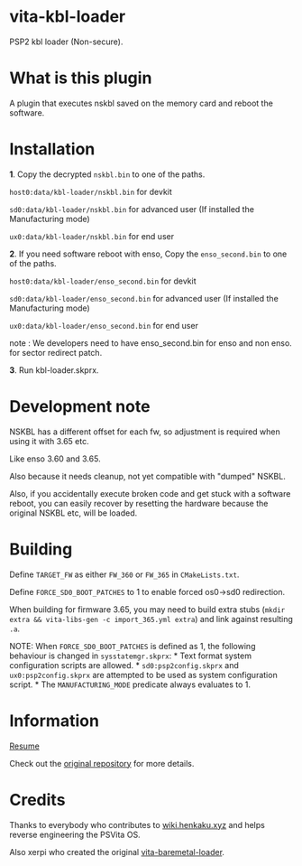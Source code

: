 # vita-kbl-loader

PSP2 kbl loader (Non-secure).

# What is this plugin

A plugin that executes nskbl saved on the memory card and reboot the software.

# Installation

**1**. Copy the decrypted `nskbl.bin` to one of the paths.

`host0:data/kbl-loader/nskbl.bin` for devkit

`sd0:data/kbl-loader/nskbl.bin` for advanced user (If installed the Manufacturing mode)

`ux0:data/kbl-loader/nskbl.bin` for end user

**2**. If you need software reboot with enso, Copy the `enso_second.bin` to one of the paths.

`host0:data/kbl-loader/enso_second.bin` for devkit

`sd0:data/kbl-loader/enso_second.bin` for advanced user (If installed the Manufacturing mode)

`ux0:data/kbl-loader/enso_second.bin` for end user

note : We developers need to have enso_second.bin for enso and non enso. for sector redirect patch.

**3**. Run kbl-loader.skprx.

# Development note

NSKBL has a different offset for each fw, so adjustment is required when using it with 3.65 etc.

Like enso 3.60 and 3.65.

Also because it needs cleanup, not yet compatible with "dumped" NSKBL.

Also, if you accidentally execute broken code and get stuck with a software reboot, you can easily recover by resetting the hardware because the original NSKBL etc, will be loaded.

# Building

Define `TARGET_FW` as either `FW_360` or `FW_365` in `CMakeLists.txt`.

Define `FORCE_SD0_BOOT_PATCHES` to 1 to enable forced os0->sd0 redirection.

When building for firmware 3.65, you may need to build extra stubs (`mkdir extra && vita-libs-gen -c import_365.yml extra`) and link against resulting `.a`.

NOTE: When `FORCE_SD0_BOOT_PATCHES` is defined as 1, the following behaviour is changed in `sysstatemgr.skprx`:
    * Text format system configuration scripts are allowed.
    * `sd0:psp2config.skprx` and `ux0:psp2config.skprx` are attempted to be used as system configuration script.
    * The `MANUFACTURING_MODE` predicate always evaluates to 1.

# Information

[Resume](https://wiki.henkaku.xyz/vita/Suspend#Rebooting_with_Patches)

Check out the [original repository](https://github.com/xerpi/vita-baremetal-loader) for more details.

# Credits

Thanks to everybody who contributes to [wiki.henkaku.xyz](https://wiki.henkaku.xyz/) and helps reverse engineering the PSVita OS.

Also xerpi who created the original [vita-baremetal-loader](https://github.com/xerpi/vita-baremetal-loader).
